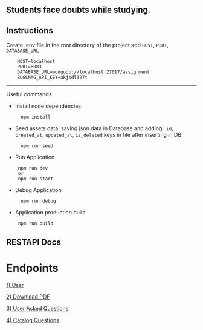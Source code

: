 ## Students face doubts while studying.

Instructions
----------------------------------
Create .env file in the root directory of the project add  ``HOST``, ``PORT``, ``DATABASE_URL``

        HOST=localhost
        PORT=8083
        DATABASE_URL=mongodb://localhost:27017/assignment
        BUGSNAG_API_KEY=akjsdl327t


----
Useful commands

- Install node dependencies.
               
        npm install
        
- Seed assets data: saving json data in Database and adding ``_id``, ``created_at``, ``updated_at``, ``is_deleted`` keys in file after inserting in DB.
                
        npm run seed

- Run Application

       npm run dev
       or 
       npm run start
       
- Debug Application

        npm run debug

- Application production build

       npm run build
    
RESTAPI Docs
----------------------------------
# Endpoints

[1) User](src/docs/User.md)

[2) Download PDF](src/docs/DownloadPDF.md)

[3) User Asked Questions](src/docs/AskedQuestions.md)

[4) Catalog Questions](src/docs/CatalogQuestions.md)

